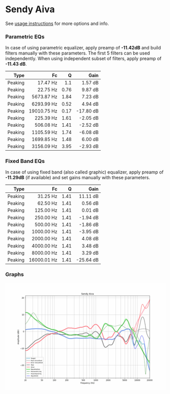 # Sendy Aiva
See [usage instructions](https://github.com/jaakkopasanen/AutoEq#usage) for more options and info.

### Parametric EQs
In case of using parametric equalizer, apply preamp of **-11.42dB** and build filters manually
with these parameters. The first 5 filters can be used independently.
When using independent subset of filters, apply preamp of **-11.43 dB**.

| Type    | Fc          |    Q | Gain      |
|--------:|------------:|-----:|----------:|
| Peaking | 17.47 Hz    | 1.1  | 1.57 dB   |
| Peaking | 22.75 Hz    | 0.76 | 9.87 dB   |
| Peaking | 5673.87 Hz  | 1.84 | 7.23 dB   |
| Peaking | 6293.99 Hz  | 0.52 | 4.94 dB   |
| Peaking | 19010.75 Hz | 0.17 | -17.80 dB |
| Peaking | 225.39 Hz   | 1.61 | -2.05 dB  |
| Peaking | 506.08 Hz   | 1.41 | -2.52 dB  |
| Peaking | 1105.59 Hz  | 1.74 | -6.08 dB  |
| Peaking | 1699.85 Hz  | 1.48 | 6.00 dB   |
| Peaking | 3156.09 Hz  | 3.95 | -2.93 dB  |

### Fixed Band EQs
In case of using fixed band (also called graphic) equalizer, apply preamp of **-11.29dB**
(if available) and set gains manually with these parameters.

| Type    | Fc          |    Q | Gain      |
|--------:|------------:|-----:|----------:|
| Peaking | 31.25 Hz    | 1.41 | 11.11 dB  |
| Peaking | 62.50 Hz    | 1.41 | 0.56 dB   |
| Peaking | 125.00 Hz   | 1.41 | 0.01 dB   |
| Peaking | 250.00 Hz   | 1.41 | -1.94 dB  |
| Peaking | 500.00 Hz   | 1.41 | -1.86 dB  |
| Peaking | 1000.00 Hz  | 1.41 | -3.95 dB  |
| Peaking | 2000.00 Hz  | 1.41 | 4.08 dB   |
| Peaking | 4000.00 Hz  | 1.41 | 3.48 dB   |
| Peaking | 8000.00 Hz  | 1.41 | 3.29 dB   |
| Peaking | 16000.01 Hz | 1.41 | -25.64 dB |

### Graphs
![](./Sendy%20Aiva.png)